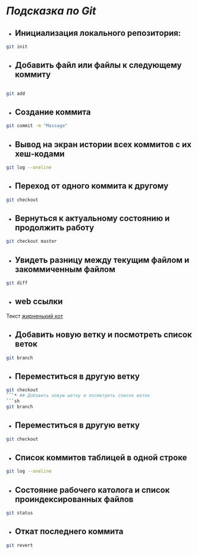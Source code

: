 # _Подсказка по Git_
* ## Инициализация локального репозитория:
```sh
git init
```
* ## Добавить файл или файлы к следующему коммиту
```sh

git add
```

* ## Cоздание коммита
```sh
git commit -m "Massage"
```
* ## Вывод на экран истории всех коммитов с их хеш-кодами
```sh
git log --oneline
```
* ## Переход от одного коммита к другому
```sh
git checkout
```
* ## Вернуться к актуальному состоянию и продолжить работу
```sh
git checkout master
```
* ## Увидеть разницу между текущим файлом и закоммиченным файлом
```sh
git diff
```
* ## web ссылки
Текст [жирненький кот](кот.jpg)

* ## Добавить новую ветку и посмотреть список веток
```sh
git branch
```
* ## Переместиться в другую ветку 
```sh
git checkout 
```* ## Добавить новую ыетку и посмотреть список веток
```sh
git branch
```
* ## Переместиться в другую ветку 
```sh
git checkout
```
* ## Список коммитов таблицей в одной строке
```sh
git log --oneline 
```
* ## Состояние рабочего католога и список проиндексированных файлов
```sh
git status
```
* ## Откат последнего коммита
```sh
git revert
```